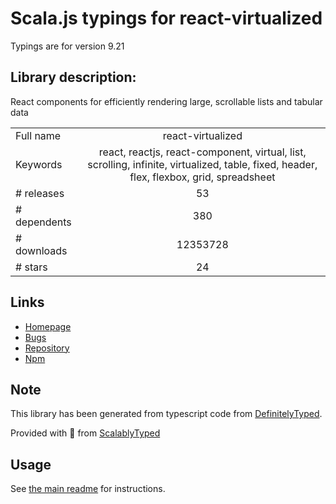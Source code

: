 
# Scala.js typings for react-virtualized

Typings are for version 9.21

## Library description:
React components for efficiently rendering large, scrollable lists and tabular data

|                    |                 |
| ------------------ | :-------------: |
| Full name          | react-virtualized |
| Keywords           | react, reactjs, react-component, virtual, list, scrolling, infinite, virtualized, table, fixed, header, flex, flexbox, grid, spreadsheet |
| # releases         | 53 |
| # dependents       | 380 |
| # downloads        | 12353728 |
| # stars            | 24 |

## Links
- [Homepage](https://github.com/bvaughn/react-virtualized)
- [Bugs](https://github.com/bvaughn/react-virtualized/issues)
- [Repository](https://github.com/bvaughn/react-virtualized)
- [Npm](https://www.npmjs.com/package/react-virtualized)
    


## Note
This library has been generated from typescript code from [DefinitelyTyped](https://definitelytyped.org).

Provided with :purple_heart: from [ScalablyTyped](https://github.com/oyvindberg/ScalablyTyped)

## Usage
See [the main readme](../../readme.md) for instructions.


